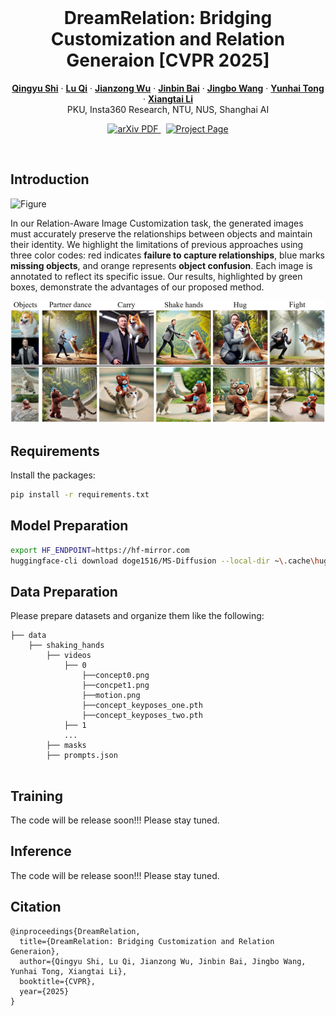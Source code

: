 <br />
<p align="center">
  <h1 align="center">DreamRelation: Bridging Customization and Relation Generaion [CVPR 2025]</h1>
  <p align="center">
    <a href="https://scholar.google.com.hk/citations?user=VpSqhJAAAAAJ&hl=zh-CN"><strong>Qingyu Shi</strong></a>
    ·
    <a href="http://luqi.info/"><strong>Lu Qi</strong></a>
    ·
    <a href="https://jianzongwu.github.io/"><strong>Jianzong Wu</strong></a>
    ·
    <a href="https://noyii.github.io/"><strong>Jinbin Bai</strong></a>
    ·
    <a href="https://wangjingbo1219.github.io/"><strong>Jingbo Wang</strong></a>
    ·
    <a href="https://scholar.google.com/citations?user=T4gqdPkAAAAJ&hl=zh-CN"><strong>Yunhai Tong</strong></a>
    ·
    <a href="https://lxtgh.github.io/"><strong>Xiangtai Li</strong></a>
  <br >
     PKU, Insta360 Research, NTU, NUS, Shanghai AI
  </p>

  <p align="center">
    <a href='https://arxiv.org/pdf/2410.23280'>
      <img src='https://img.shields.io/badge/Paper-PDF-green?style=flat&logo=arXiv&logoColor=green' alt='arXiv PDF'> </a>
    <a href='https://shi-qingyu.github.io/DreamRelation.github.io/' style='padding-left: 0.5rem;'>
      <img src='https://img.shields.io/badge/Project-Page-blue?style=flat&logo=Google%20chrome&logoColor=blue' alt='Project Page'> </a>
    <!-- <a href='https://huggingface.co/spaces/shilinxu/rap-sam' style='padding-left: 0.5rem;'>
      <img src='https://img.shields.io/badge/%F0%9F%A4%97%20Hugging%20Face-App-blue' alt='HuggingFace Model'> </a> -->
  </p>
<br/>

## Introduction

![Figure](./assets/teaser.png)

In our Relation-Aware Image Customization task, the generated images must accurately preserve the relationships between objects and maintain their identity. We highlight the limitations of previous approaches using three color codes: red indicates **failure to capture relationships**, blue marks **missing objects**, and orange represents **object confusion**. Each image is annotated to reflect its specific issue. Our results, highlighted by green boxes, demonstrate the advantages of our proposed method.

![Figure](./assets/main_results.png)

## Requirements
Install the packages:
```bash
pip install -r requirements.txt
```

## Model Preparation
```bash
export HF_ENDPOINT=https://hf-mirror.com
huggingface-cli download doge1516/MS-Diffusion --local-dir ~\.cache\huggingface\hub\
```

## Data Preparation
Please prepare datasets and organize them like the 
following:

```text
├── data
    ├── shaking_hands
        ├── videos
            ├── 0
                ├──concept0.png
                ├──concpet1.png
                ├──motion.png
                ├──concept_keyposes_one.pth
                ├──concept_keyposes_two.pth
            ├── 1
            ...
        ├── masks
        ├── prompts.json
    
```

## Training
<!-- Please replace the model and data paths before running the script：
```
bash train.sh
``` -->
The code will be release soon!!! Please stay tuned.

## Inference
<!-- Please replace the model and data paths before running the script：
```
python inference.py
``` -->
The code will be release soon!!! Please stay tuned.

## Citation
```
@inproceedings{DreamRelation,
  title={DreamRelation: Bridging Customization and Relation Generaion},
  author={Qingyu Shi, Lu Qi, Jianzong Wu, Jinbin Bai, Jingbo Wang, Yunhai Tong, Xiangtai Li},
  booktitle={CVPR},
  year={2025}
}
```